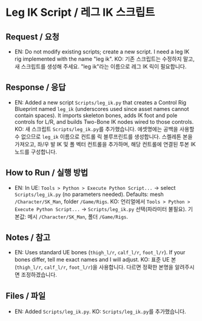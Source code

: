 # Leg IK Script / 레그 IK 스크립트

## Request / 요청
- EN: Do not modify existing scripts; create a new script. I need a leg IK rig implemented with the name "leg ik".
  KO: 기존 스크립트는 수정하지 말고, 새 스크립트를 생성해 주세요. "leg ik"라는 이름으로 레그 IK 릭이 필요합니다.

## Response / 응답
- EN: Added a new script `Scripts/leg_ik.py` that creates a Control Rig Blueprint named `leg_ik` (underscores used since asset names cannot contain spaces). It imports skeleton bones, adds IK foot and pole controls for L/R, and builds Two-Bone IK nodes wired to those controls.
  KO: 새 스크립트 `Scripts/leg_ik.py`를 추가했습니다. 에셋명에는 공백을 사용할 수 없으므로 `leg_ik` 이름으로 컨트롤 릭 블루프린트를 생성합니다. 스켈레톤 본을 가져오고, 좌/우 발 IK 및 폴 벡터 컨트롤을 추가하며, 해당 컨트롤에 연결된 투본 IK 노드를 구성합니다.

## How to Run / 실행 방법
- EN: In UE: `Tools > Python > Execute Python Script...` → select `Scripts/leg_ik.py` (no parameters needed). Defaults: mesh `/Character/SK_Man`, folder `/Game/Rigs`.
  KO: 언리얼에서 `Tools > Python > Execute Python Script...` → `Scripts/leg_ik.py` 선택(파라미터 불필요). 기본값: 메시 `/Character/SK_Man`, 폴더 `/Game/Rigs`.

## Notes / 참고
- EN: Uses standard UE bones (`thigh_l/r`, `calf_l/r`, `foot_l/r`). If your bones differ, tell me exact names and I will adjust.
  KO: 표준 UE 본(`thigh_l/r`, `calf_l/r`, `foot_l/r`)을 사용합니다. 다르면 정확한 본명을 알려주시면 조정하겠습니다.

## Files / 파일
- EN: Added `Scripts/leg_ik.py`.
  KO: `Scripts/leg_ik.py`를 추가했습니다.


